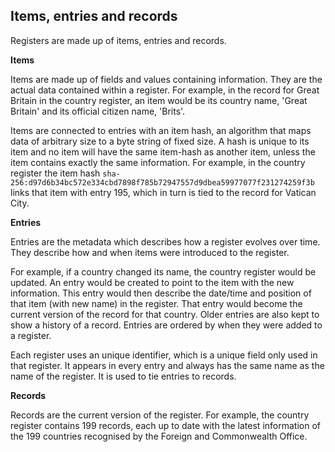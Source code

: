 ## Items, entries and records

Registers are made up of items, entries and records.

**Items**

Items are made up of fields and values containing information. They are the actual data contained within a register. For example, in the record for Great Britain in the country register, an item would be its country name, 'Great Britain' and its official citizen name, 'Brits'.

Items are connected to entries with an item hash, an algorithm that maps data of arbitrary size to a byte string of fixed size. A hash is unique to its item and no item will have the same item-hash as another item, unless the item contains exactly the same information. For example, in the country register the item hash `sha-256:d97d6b34bc572e334cbd7898f785b72947557d9dbea59977077f231274259f3b` links that item with entry 195, which in turn is tied to the record for Vatican City.

**Entries**

Entries are the metadata which describes how a register evolves over time. They describe how and when items were introduced to the register.

For example, if a country changed its name, the country register would be updated. An entry would be created to point to the item with the new information. This entry would then describe the date/time and position of that item (with new name) in the register. That entry would become the current version of the record for that country. Older entries are also kept to show a history of a record. Entries are ordered by when they were added to a register.

Each register uses an unique identifier, which is a unique field only used in that register. It appears in every entry and always has the same name as the name of the register. It is used to tie entries to records.

**Records**

Records are the current version of the register. For example, the country register contains 199 records, each up to date with the latest information of the 199 countries recognised by the Foreign and Commonwealth Office.
